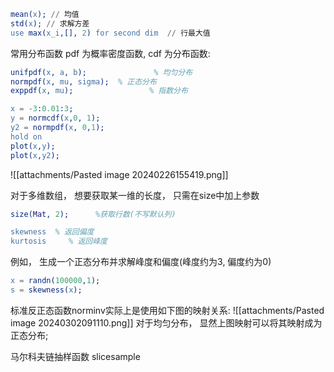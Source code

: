 
```erlang
mean(x); // 均值
std(x); // 求解方差
use max(x_i,[], 2) for second dim  // 行最大值
```
常用分布函数 pdf 为概率密度函数, cdf 为分布函数: 
```erlang
unifpdf(x, a, b);               % 均匀分布 
normpdf(x, mu, sigma);  % 正态分布 
exppdf(x, mu);                 % 指数分布
```


```erlang title:示例代码
x = -3:0.01:3;
y = normcdf(x,0, 1);
y2 = normpdf(x, 0,1);
hold on
plot(x,y);
plot(x,y2);
```

![[attachments/Pasted image 20240226155419.png]]

对于多维数组， 想要获取某一维的长度， 只需在size中加上参数
```erlang 
size(Mat, 2);      %获取行数(不写默认列)
```


```erlang 
skewness  % 返回偏度
kurtosis     % 返回峰度
```

例如， 生成一个正态分布并求解峰度和偏度(峰度约为3, 偏度约为0)
```erlang
x = randn(100000,1);
s = skewness(x); 
```

标准反正态函数norminv实际上是使用如下图的映射关系:
![[attachments/Pasted image 20240302091110.png]]
对于均匀分布， 显然上图映射可以将其映射成为正态分布; 

马尔科夫链抽样函数 slicesample
